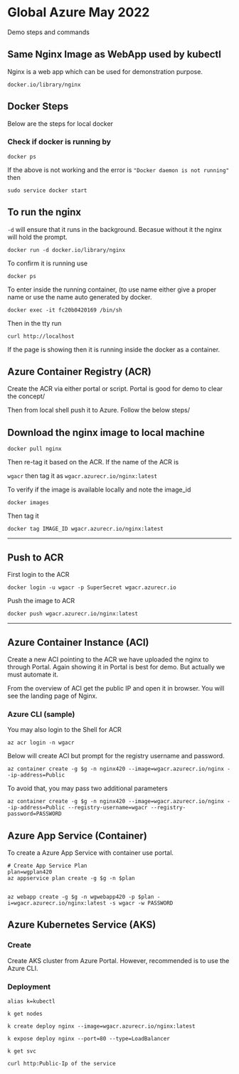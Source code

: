 # Global Azure May 2022
Demo steps and commands 

## Same Nginx Image as WebApp used by kubectl
Nginx is a web app which can be used for demonstration purpose. 
```
docker.io/library/nginx
```
## Docker Steps
Below are the steps for local docker

### Check if docker is running by 

```docker ps```

If the above is not working and the error is 
```"Docker daemon is not running"```  then 
```
sudo service docker start
```

## To run the nginx 

```-d``` will ensure that it runs in the background. Becasue without it the nginx will hold the prompt. 

```
docker run -d docker.io/library/nginx
```

To confirm it is running use 

```
docker ps
```

To enter inside the running container, (to use name either give a proper name or use the name auto generated by docker. 

```
docker exec -it fc20b0420169 /bin/sh
```

Then in the tty run

```
curl http://localhost
```

If the page is showing then it is running inside the docker as a container. 

## Azure Container Registry (ACR)

Create the ACR via either portal or script. Portal is good for demo to clear the concept/ 

Then from local shell push it to Azure. Follow the below steps/

## Download the nginx image to local machine 

```
docker pull nginx
```
Then re-tag it based on the ACR. If the name of the ACR is 

```wgacr``` then tag it as ```wgacr.azurecr.io/nginx:latest```  

To verify if the image is available locally and note the image_id

```
docker images
```

Then tag it 

```
docker tag IMAGE_ID wgacr.azurecr.io/nginx:latest
```

---

## Push to ACR
First login to the ACR
```
docker login -u wgacr -p SuperSecret wgacr.azurecr.io
```

Push the image to ACR
```
docker push wgacr.azurecr.io/nginx:latest
```
---

## Azure Container Instance (ACI)

Create a new ACI pointing to the ACR we have uploaded the nginx to through Portal. Again showing it in Portal is best for demo. But actually we must automate it. 

From the overview of ACI get the public IP and open it in browser. You will see the landing page of Nginx. 

### Azure CLI (sample)

You may also login to the Shell for ACR 

```
az acr login -n wgacr
```

Below will create ACI but prompt for the registry username and password. 
```
az container create -g $g -n nginx420 --image=wgacr.azurecr.io/nginx --ip-address=Public 
```

To avoid that, you may pass two additional parameters

```
az container create -g $g -n nginx420 --image=wgacr.azurecr.io/nginx --ip-address=Public --registry-username=wgacr --registry-password=PASSWORD
```

## Azure App Service (Container)
To create a Azure App Service with container use portal. 

```
# Create App Service Plan
plan=wgplan420
az appservice plan create -g $g -n $plan


az webapp create -g $g -n wgwebapp420 -p $plan -i=wgacr.azurecr.io/nginx:latest -s wgacr -w PASSWORD
```

## Azure Kubernetes Service (AKS)

### Create

Create AKS cluster from Azure Portal. However, recommended is to use the Azure CLI. 


### Deployment 
```
alias k=kubectl

k get nodes

k create deploy nginx --image=wgacr.azurecr.io/nginx:latest

k expose deploy nginx --port=80 --type=LoadBalancer

k get svc 

curl http:Public-Ip of the service

```

```

```

